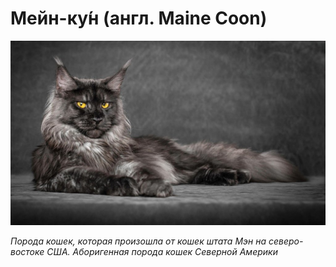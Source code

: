 # Мейн-ку́н (англ. Maine Coon) 
![Main Coon](/images/47bb121df27d33a36d8e84091b83ee5c.jpg)

_Порода кошек, которая произошла от кошек штата Мэн на северо-востоке США. Аборигенная порода кошек Северной Америки_